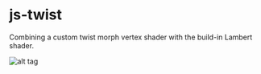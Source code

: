 # js-twist
Combining a custom twist morph vertex shader with the build-in Lambert shader.

![alt tag](https://raw.github.com/polyclick/js-twist/master/preview.png)
